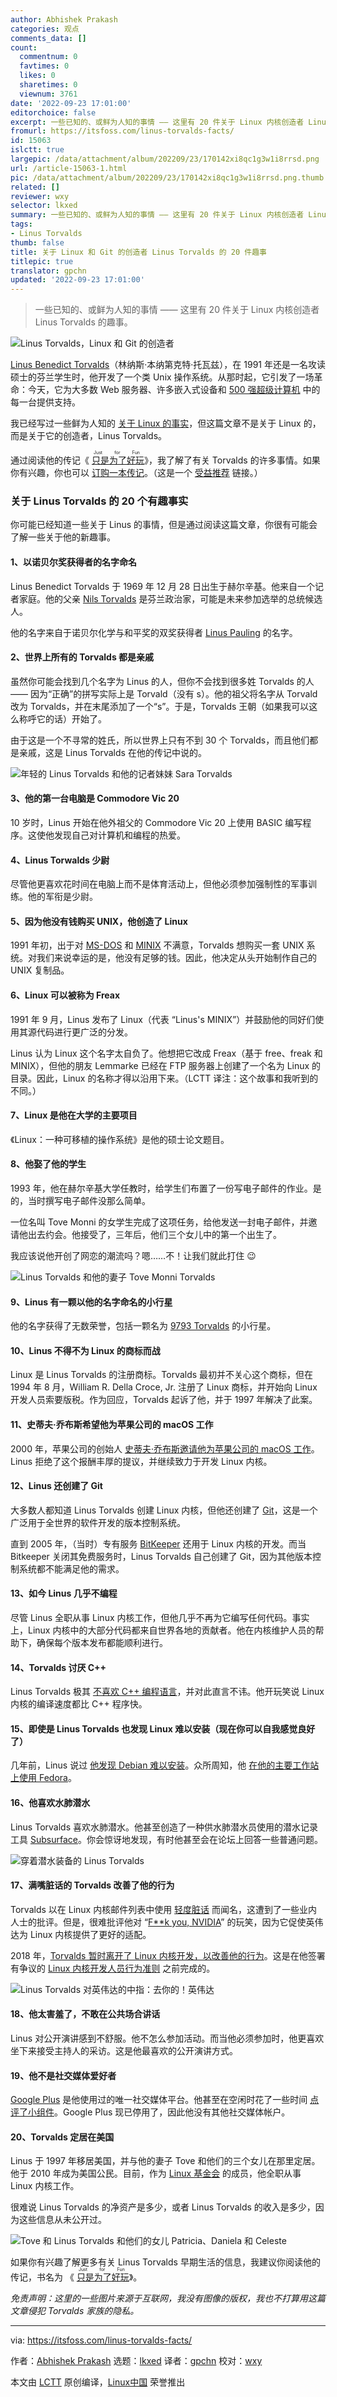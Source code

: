 ```yaml
---
author: Abhishek Prakash
categories: 观点
comments_data: []
count:
  commentnum: 0
  favtimes: 0
  likes: 0
  sharetimes: 0
  viewnum: 3761
date: '2022-09-23 17:01:00'
editorchoice: false
excerpt: 一些已知的、或鲜为人知的事情 —— 这里有 20 件关于 Linux 内核创造者 Linus Torvalds 的趣事。
fromurl: https://itsfoss.com/linus-torvalds-facts/
id: 15063
islctt: true
largepic: /data/attachment/album/202209/23/170142xi8qc1g3w1i8rrsd.png
url: /article-15063-1.html
pic: /data/attachment/album/202209/23/170142xi8qc1g3w1i8rrsd.png.thumb.jpg
related: []
reviewer: wxy
selector: lkxed
summary: 一些已知的、或鲜为人知的事情 —— 这里有 20 件关于 Linux 内核创造者 Linus Torvalds 的趣事。
tags:
- Linus Torvalds
thumb: false
title: 关于 Linux 和 Git 的创造者 Linus Torvalds 的 20 件趣事
titlepic: true
translator: gpchn
updated: '2022-09-23 17:01:00'
---
```



> 
> 一些已知的、或鲜为人知的事情 —— 这里有 20 件关于 Linux 内核创造者 Linus Torvalds 的趣事。
> 
> 
> 


![Linus Torvalds，Linux 和 Git 的创造者](/data/attachment/album/202209/23/170142xi8qc1g3w1i8rrsd.png)


[Linus Benedict Torvalds](https://en.wikipedia.org/wiki/Linus_Torvalds)（林纳斯·本纳第克特·托瓦兹），在 1991 年还是一名攻读硕士的芬兰学生时，他开发了一个类 Unix 操作系统。从那时起，它引发了一场革命：今天，它为大多数 Web 服务器、许多嵌入式设备和 [500 强超级计算机](https://itsfoss.com/linux-runs-top-supercomputers/) 中的每一台提供支持。


我已经写过一些鲜为人知的 [关于 Linux 的事实](https://itsfoss.com/facts-linux-kernel/)，但这篇文章不是关于 Linux 的，而是关于它的创造者，Linus Torvalds。


通过阅读他的传记《<ruby> <a href="https://www.amazon.com/dp/0066620732?tag=AAWP_PLACEHOLDER_TRACKING_ID">  只是为了好玩 </a> <rt>  Just for Fun </rt></ruby>》，我了解了有关 Torvalds 的许多事情。如果你有兴趣，你也可以 [订购一本传记](https://www.amazon.com/dp/0066620732?tag=AAWP_PLACEHOLDER_TRACKING_ID)。（这是一个 [受益推荐](https://itsfoss.com/affiliate-policy/) 链接。）


### 关于 Linus Torvalds 的 20 个有趣事实


你可能已经知道一些关于 Linus 的事情，但是通过阅读这篇文章，你很有可能会了解一些关于他的新趣事。


#### 1、以诺贝尔奖获得者的名字命名


Linus Benedict Torvalds 于 1969 年 12 月 28 日出生于赫尔辛基。他来自一个记者家庭。他的父亲 [Nils Torvalds](https://en.wikipedia.org/wiki/Nils_Torvalds) 是芬兰政治家，可能是未来参加选举的总统候选人。


他的名字来自于诺贝尔化学与和平奖的双奖获得者 [Linus Pauling](https://en.wikipedia.org/wiki/Linus_Pauling) 的名字。


#### 2、世界上所有的 Torvalds 都是亲戚


虽然你可能会找到几个名字为 Linus 的人，但你不会找到很多姓 Torvalds 的人 —— 因为“正确”的拼写实际上是 Torvald（没有 s）。他的祖父将名字从 Torvald 改为 Torvalds，并在末尾添加了一个“s”。于是，Torvalds 王朝（如果我可以这么称呼它的话）开始了。


由于这是一个不寻常的姓氏，所以世界上只有不到 30 个 Torvalds，而且他们都是亲戚，这是 Linus Torvalds 在他的传记中说的。


![年轻的 Linus Torvalds 和他的记者妹妹 Sara Torvalds](/data/attachment/album/202209/23/170142gznamcqolccoaoco.jpg)


#### 3、他的第一台电脑是 Commodore Vic 20


10 岁时，Linus 开始在他外祖父的 Commodore Vic 20 上使用 BASIC 编写程序。这使他发现自己对计算机和编程的热爱。


#### 4、Linus Torwalds 少尉


尽管他更喜欢花时间在电脑上而不是体育活动上，但他必须参加强制性的军事训练。他的军衔是少尉。


#### 5、因为他没有钱购买 UNIX，他创造了 Linux


1991 年初，出于对 [MS-DOS](https://en.wikipedia.org/wiki/MS-DOS) 和 [MINIX](https://www.minix3.org/) 不满意，Torvalds 想购买一套 UNIX 系统。对我们来说幸运的是，他没有足够的钱。因此，他决定从头开始制作自己的 UNIX 复制品。


#### 6、Linux 可以被称为 Freax


1991 年 9 月，Linus 发布了 Linux（代表 “Linus's MINIX”）并鼓励他的同好们使用其源代码进行更广泛的分发。


Linus 认为 Linux 这个名字太自负了。他想把它改成 Freax（基于 free、freak 和 MINIX），但他的朋友 Lemmarke 已经在 FTP 服务器上创建了一个名为 Linux 的目录。因此，Linux 的名称才得以沿用下来。（LCTT 译注：这个故事和我听到的不同。）


#### 7、Linux 是他在大学的主要项目


《Linux：一种可移植的操作系统》是他的硕士论文题目。


#### 8、他娶了他的学生


1993 年，他在赫尔辛基大学任教时，给学生们布置了一份写电子邮件的作业。是的，当时撰写电子邮件没那么简单。


一位名叫 Tove Monni 的女学生完成了这项任务，给他发送一封电子邮件，并邀请他出去约会。他接受了，三年后，他们三个女儿中的第一个出生了。


我应该说他开创了网恋的潮流吗？嗯……不！让我们就此打住 :wink:


![Linus Torvalds 和他的妻子 Tove Monni Torvalds](/data/attachment/album/202209/23/170142ou8bescyztesszbk.jpg)


#### 9、Linus 有一颗以他的名字命名的小行星


他的名字获得了无数荣誉，包括一颗名为 [9793 Torvalds](http://enacademic.com/dic.nsf/enwiki/1928421) 的小行星。


#### 10、Linus 不得不为 Linux 的商标而战


Linux 是 Linus Torvalds 的注册商标。Torvalds 最初并不关心这个商标，但在 1994 年 8 月，William R. Della Croce, Jr. 注册了 Linux 商标，并开始向 Linux 开发人员索要版税。作为回应，Torvalds 起诉了他，并于 1997 年解决了此案。


#### 11、史蒂夫·乔布斯希望他为苹果公司的 macOS 工作


2000 年，苹果公司的创始人 [史蒂夫·乔布斯邀请他为苹果公司的 macOS 工作](https://www.macrumors.com/2012/03/22/steve-jobs-tried-to-hire-linux-creator-linus-torvalds-to-work-on-os-x/)。Linus 拒绝了这个报酬丰厚的提议，并继续致力于开发 Linux 内核。


#### 12、Linus 还创建了 Git


大多数人都知道 Linus Torvalds 创建 Linux 内核，但他还创建了 [Git](https://en.wikipedia.org/wiki/Git)，这是一个广泛用于全世界的软件开发的版本控制系统。


直到 2005 年，（当时）专有服务 [BitKeeper](https://www.bitkeeper.org/) 还用于 Linux 内核的开发。而当 Bitkeeper 关闭其免费服务时，Linus Torvalds 自己创建了 Git，因为其他版本控制系统都不能满足他的需求。


#### 13、如今 Linus 几乎不编程


尽管 Linus 全职从事 Linux 内核工作，但他几乎不再为它编写任何代码。事实上，Linux 内核中的大部分代码都来自世界各地的贡献者。他在内核维护人员的帮助下，确保每个版本发布都能顺利进行。


#### 14、Torvalds 讨厌 C++


Linus Torvalds 极其 [不喜欢 C++ 编程语言](https://lwn.net/Articles/249460/)，并对此直言不讳。他开玩笑说 Linux 内核的编译速度都比 C++ 程序快。


#### 15、即使是 Linus Torvalds 也发现 Linux 难以安装（现在你可以自我感觉良好了）


几年前，Linus 说过 [他发现 Debian 难以安装](https://www.youtube.com/watch?v=qHGTs1NSB1s)。众所周知，他 [在他的主要工作站上使用 Fedora](https://plus.google.com/+LinusTorvalds/posts/Wh3qTjMMbLC)。


#### 16、他喜欢水肺潜水


Linus Torvalds 喜欢水肺潜水。他甚至创造了一种供水肺潜水员使用的潜水记录工具 [Subsurface](https://subsurface-divelog.org/)。你会惊讶地发现，有时他甚至会在论坛上回答一些普通问题。


![穿着潜水装备的 Linus Torvalds](/data/attachment/album/202209/23/170142tejo9eqqfazh8jkh.jpg)


#### 17、满嘴脏话的 Torvalds 改善了他的行为


Torvalds 以在 Linux 内核邮件列表中使用 [轻度脏话](https://www.theregister.co.uk/2016/08/26/linus_torvalds_calls_own_lawyers_nasty_festering_disease/) 而闻名，这遭到了一些业内人士的批评。但是，很难批评他对 “[F\*\*k you, NVIDIA](https://www.youtube.com/watch?v=_36yNWw_07g)” 的玩笑，因为它促使英伟达为 Linux 内核提供了更好的适配。


2018 年，[Torvalds 暂时离开了 Linux 内核开发，以改善他的行为](https://itsfoss.com/torvalds-takes-a-break-from-linux/)。这是在他签署有争议的 [Linux 内核开发人员行为准则](https://itsfoss.com/linux-code-of-conduct/) 之前完成的。


![Linus Torvalds 对英伟达的中指：去你的！英伟达](/data/attachment/album/202209/23/170142aqtlqpzl2bbqgl2b.jpg)


#### 18、他太害羞了，不敢在公共场合讲话


Linus 对公开演讲感到不舒服。他不怎么参加活动。而当他必须参加时，他更喜欢坐下来接受主持人的采访。这是他最喜欢的公开演讲方式。


#### 19、他不是社交媒体爱好者


[Google Plus](https://plus.google.com/+LinusTorvalds) 是他使用过的唯一社交媒体平台。他甚至在空闲时花了一些时间 [点评了小组件](https://plus.google.com/collection/4lfbIE)。Google Plus 现已停用了，因此他没有其他社交媒体帐户。


#### 20、Torvalds 定居在美国


Linus 于 1997 年移居美国，并与他的妻子 Tove 和他们的三个女儿在那里定居。他于 2010 年成为美国公民。目前，作为 [Linux 基金会](https://www.linuxfoundation.org/) 的成员，他全职从事 Linux 内核工作。


很难说 Linus Torvalds 的净资产是多少，或者 Linus Torvalds 的收入是多少，因为这些信息从未公开过。


![Tove 和 Linus Torvalds 和他们的女儿 Patricia、Daniela 和 Celeste](/data/attachment/album/202209/23/170143b5rq1ar6rffcrfrn.jpg)


如果你有兴趣了解更多有关 Linus Torvalds 早期生活的信息，我建议你阅读他的传记，书名为 《<ruby> <a href="https://www.amazon.com/dp/0066620732?tag=AAWP_PLACEHOLDER_TRACKING_ID">  只是为了好玩 </a> <rt>  Just for Fun </rt></ruby>》。


*免责声明：这里的一些图片来源于互联网，我没有图像的版权，我也不打算用这篇文章侵犯 Torvalds 家族的隐私。*




---


via: <https://itsfoss.com/linus-torvalds-facts/>


作者：[Abhishek Prakash](https://itsfoss.com/) 选题：[lkxed](https://github.com/lkxed) 译者：[gpchn](https://github.com/gpchn) 校对：[wxy](https://github.com/wxy)


本文由 [LCTT](https://github.com/LCTT/TranslateProject) 原创编译，[Linux中国](https://linux.cn/) 荣誉推出